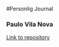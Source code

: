 #Personlig Journal

<h3>Paulo Vila Nova</h3>
<a href="https://github.com/paulonova/MyJournalPHP-SQL">Link to repository</a>
